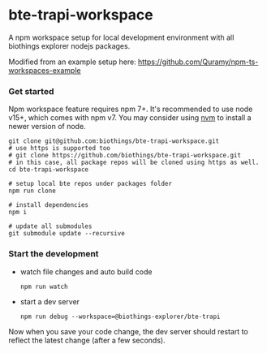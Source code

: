 # bte-trapi-workspace
A npm workspace setup for local development environment with all biothings explorer nodejs packages.

Modified from an example setup here: https://github.com/Quramy/npm-ts-workspaces-example

### Get started

Npm workspace feature requires npm 7+. It's recommended to use node v15+, which comes with npm v7.
You may consider using [nvm](https://github.com/nvm-sh/nvm#installing-and-updating) to install a newer version of node.

```
git clone git@github.com:biothings/bte-trapi-workspace.git
# use https is supported too
# git clone https://github.com/biothings/bte-trapi-workspace.git
# in this case, all package repos will be cloned using https as well.
cd bte-trapi-workspace

# setup local bte repos under packages folder
npm run clone

# install dependencies
npm i

# update all submodules
git submodule update --recursive
```

### Start the development

* watch file changes and auto build code

  ```
  npm run watch
  ```

* start a dev server

  ```
  npm run debug --workspace=@biothings-explorer/bte-trapi
  ```

Now when you save your code change, the dev server should restart to reflect the latest change (after a few seconds).
